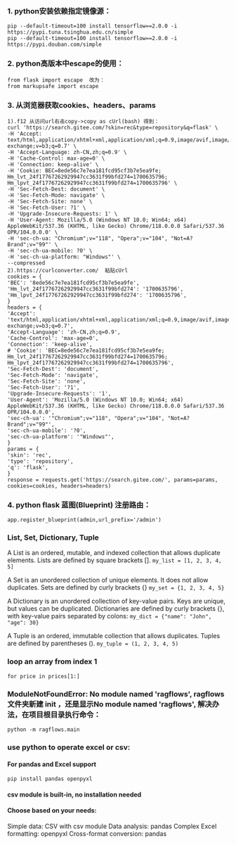 ### 1. python安装依赖指定镜像源：
    pip --default-timeout=100 install tensorflow==2.0.0 -i https://pypi.tuna.tsinghua.edu.cn/simple
    pip --default-timeout=100 install tensorflow==2.0.0 -i https://pypi.douban.com/simple
### 2. python高版本中escape的使用：
    from flask import escape  改为：
    from markupsafe import escape
### 3. 从浏览器获取cookies、headers、params
    1).f12 从访问url右击copy->copy as cUrl(bash) 得到：
    curl 'https://search.gitee.com/?skin=rec&type=repository&q=flask' \
    -H 'Accept: text/html,application/xhtml+xml,application/xml;q=0.9,image/avif,image/webp,image/apng,*/*;q=0.8,application/signed-exchange;v=b3;q=0.7' \
    -H 'Accept-Language: zh-CN,zh;q=0.9' \
    -H 'Cache-Control: max-age=0' \
    -H 'Connection: keep-alive' \
    -H 'Cookie: BEC=8ede56c7e7ea181fcd95cf3b7e5ea9fe; Hm_lvt_24f17767262929947cc3631f99bfd274=1700635796; Hm_lpvt_24f17767262929947cc3631f99bfd274=1700635796' \
    -H 'Sec-Fetch-Dest: document' \
    -H 'Sec-Fetch-Mode: navigate' \
    -H 'Sec-Fetch-Site: none' \
    -H 'Sec-Fetch-User: ?1' \
    -H 'Upgrade-Insecure-Requests: 1' \
    -H 'User-Agent: Mozilla/5.0 (Windows NT 10.0; Win64; x64) AppleWebKit/537.36 (KHTML, like Gecko) Chrome/118.0.0.0 Safari/537.36 OPR/104.0.0.0' \
    -H 'sec-ch-ua: "Chromium";v="118", "Opera";v="104", "Not=A?Brand";v="99"' \
    -H 'sec-ch-ua-mobile: ?0' \
    -H 'sec-ch-ua-platform: "Windows"' \
    --compressed
    2).https://curlconverter.com/  粘贴cUrl
    cookies = {
    'BEC': '8ede56c7e7ea181fcd95cf3b7e5ea9fe',
    'Hm_lvt_24f17767262929947cc3631f99bfd274': '1700635796',
    'Hm_lpvt_24f17767262929947cc3631f99bfd274': '1700635796',
    }
    headers = {
    'Accept': 'text/html,application/xhtml+xml,application/xml;q=0.9,image/avif,image/webp,image/apng,*/*;q=0.8,application/signed-exchange;v=b3;q=0.7',
    'Accept-Language': 'zh-CN,zh;q=0.9',
    'Cache-Control': 'max-age=0',
    'Connection': 'keep-alive',
    # 'Cookie': 'BEC=8ede56c7e7ea181fcd95cf3b7e5ea9fe; Hm_lvt_24f17767262929947cc3631f99bfd274=1700635796; Hm_lpvt_24f17767262929947cc3631f99bfd274=1700635796',
    'Sec-Fetch-Dest': 'document',
    'Sec-Fetch-Mode': 'navigate',
    'Sec-Fetch-Site': 'none',
    'Sec-Fetch-User': '?1',
    'Upgrade-Insecure-Requests': '1',
    'User-Agent': 'Mozilla/5.0 (Windows NT 10.0; Win64; x64) AppleWebKit/537.36 (KHTML, like Gecko) Chrome/118.0.0.0 Safari/537.36 OPR/104.0.0.0',
    'sec-ch-ua': '"Chromium";v="118", "Opera";v="104", "Not=A?Brand";v="99"',
    'sec-ch-ua-mobile': '?0',
    'sec-ch-ua-platform': '"Windows"',
    }
    params = {
    'skin': 'rec',
    'type': 'repository',
    'q': 'flask',
    }
    response = requests.get('https://search.gitee.com/', params=params, cookies=cookies, headers=headers)
### 4. python flask 蓝图(Blueprint) 注册路由：
    app.register_blueprint(admin,url_prefix='/admin')

### List, Set, Dictionary, Tuple
A List is an ordered, mutable, and indexed collection that allows duplicate elements.
Lists are defined by square brackets [].
`my_list = [1, 2, 3, 4, 5]`

A Set is an unordered collection of unique elements. It does not allow duplicates.
Sets are defined by curly brackets {}
`my_set = {1, 2, 3, 4, 5}`

A Dictionary is an unordered collection of key-value pairs. Keys are unique, but values can be duplicated.
Dictionaries are defined by curly brackets {}, with key-value pairs separated by colons:
`my_dict = {"name": "John", "age": 30}`        

A Tuple is an ordered, immutable collection that allows duplicates.
Tuples are defined by parentheses ().
`my_tuple = (1, 2, 3, 4, 5)`

### loop an array from index 1
`for price in prices[1:]`

### ModuleNotFoundError: No module named 'ragflows', ragflows文件夹新建 __init__ ，还是显示No module named 'ragflows', 解决办法，在项目根目录执行命令：
```
python -m ragflows.main
```

### use python to operate excel or csv:
#### For pandas and Excel support
```
pip install pandas openpyxl  
```
#### csv module is built-in, no installation needed
#### Choose based on your needs:
Simple data: CSV with csv module
Data analysis: pandas
Complex Excel formatting: openpyxl
Cross-format conversion: pandas